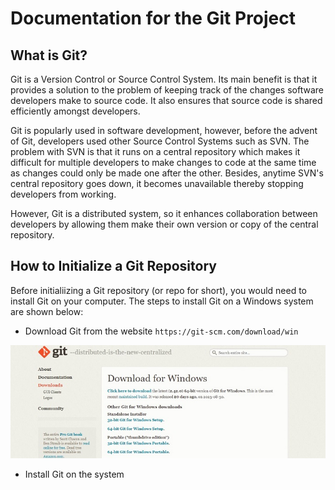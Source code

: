 
# Documentation for the Git Project

## What is Git?

Git is a Version Control or Source Control System. Its main benefit is that it provides a solution to the problem of keeping track of the changes software developers make to source code. It also ensures that source code is shared efficiently amongst developers.

Git is popularly used in software development, however, before the advent of Git, developers used other Source Control Systems such as SVN. The problem with SVN is that it runs on a central repository which makes it difficult for multiple developers to make changes to code at the same time as changes could only be made one after the other. Besides, anytime SVN's central repository goes down, it becomes unavailable thereby stopping developers from working.

However, Git is a distributed system, so it enhances collaboration between developers by allowing them make their own version or copy of the central repository. 

## How to Initialize a Git Repository

Before initialiizing a Git repository (or repo for short), you would need to install Git on your computer. The steps to install Git on a Windows system are shown below:

- Download Git from the website `https://git-scm.com/download/win`

![Alt text](Images/Install_Git-step1.jpg)

- Install Git on the system






